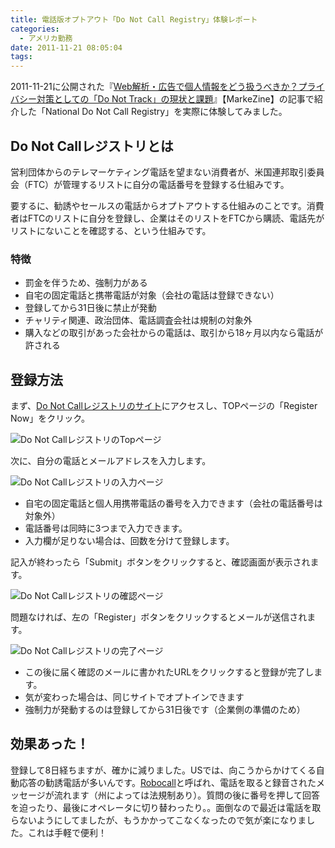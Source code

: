 ```yaml
---
title: 電話版オプトアウト「Do Not Call Registry」体験レポート
categories:
  - アメリカ勤務
date: 2011-11-21 08:05:04
tags:
---
```


2011-11-21に公開された『[Web解析・広告で個人情報をどう扱うべきか？プライバシー対策としての「Do Not Track」の現状と課題](https://markezine.jp/article/detail/14697)』【MarkeZine】の記事で紹介した「National Do Not Call Registry」を実際に体験してみました。

## Do Not Callレジストリとは

営利団体からのテレマーケティング電話を望まない消費者が、米国連邦取引委員会（FTC）が管理するリストに自分の電話番号を登録する仕組みです。

要するに、勧誘やセールスの電話からオプトアウトする仕組みのことです。消費者はFTCのリストに自分を登録し、企業はそのリストをFTCから購読、電話先がリストにないことを確認する、という仕組みです。

### 特徴

* 罰金を伴うため、強制力がある
* 自宅の固定電話と携帯電話が対象（会社の電話は登録できない）
* 登録してから31日後に禁止が発動
* チャリティ関連、政治団体、電話調査会社は規制の対象外
* 購入などの取引があった会社からの電話は、取引から18ヶ月以内なら電話が許される

## 登録方法

まず、[Do Not Callレジストリのサイト](https://www.donotcall.gov/)にアクセスし、TOPページの「Register Now」をクリック。

<img src="//res.cloudinary.com/mak00s/image/upload/v1523897605/do-not-call-top.png" alt="Do Not CallレジストリのTopページ" sizes="100vw" />

次に、自分の電話とメールアドレスを入力します。

<img src="//res.cloudinary.com/mak00s/image/upload/v1523897605/do-not-call-form.png" alt="Do Not Callレジストリの入力ページ" sizes="100vw" />

* 自宅の固定電話と個人用携帯電話の番号を入力できます（会社の電話番号は対象外）
* 電話番号は同時に3つまで入力できます。
* 入力欄が足りない場合は、回数を分けて登録します。

記入が終わったら「Submit」ボタンをクリックすると、確認画面が表示されます。

<img src="//res.cloudinary.com/mak00s/image/upload/v1523897605/do-not-call-confirm.png" alt="Do Not Callレジストリの確認ページ" sizes="100vw" />

問題なければ、左の「Register」ボタンをクリックするとメールが送信されます。

<img src="//res.cloudinary.com/mak00s/image/upload/v1523897605/do-not-call-thanks.png" alt="Do Not Callレジストリの完了ページ" sizes="100vw" />

* この後に届く確認のメールに書かれたURLをクリックすると登録が完了します。
* 気が変わった場合は、同じサイトでオプトインできます
* 強制力が発動するのは登録してから31日後です（企業側の準備のため）

## 効果あった！

登録して8日経ちますが、確かに減りました。USでは、向こうからかけてくる自動応答の勧誘電話が多いんです。[Robocall](https://en.wikipedia.org/wiki/Robocall)と呼ばれ、電話を取ると録音されたメッセージが流れます（州によっては法規制あり）。質問の後に番号を押して回答を迫ったり、最後にオペレータに切り替わったり。。面倒なので最近は電話を取らないようにしてましたが、もうかかってこなくなったので気が楽になりました。これは手軽で便利！